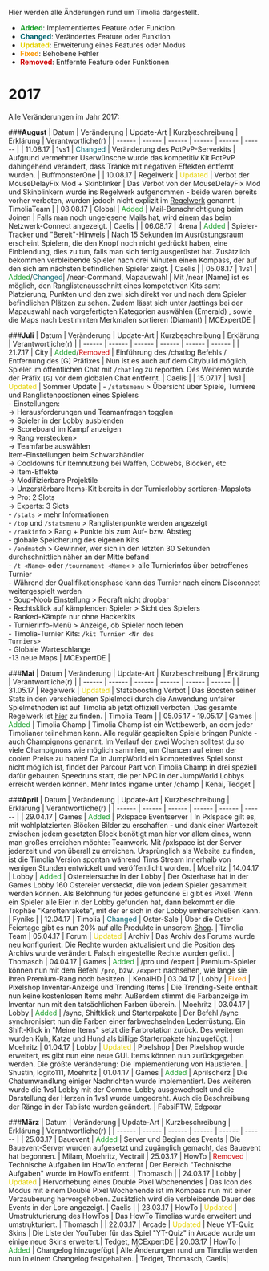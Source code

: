 Hier werden alle Änderungen rund um Timolia dargestellt. 

- <strong><span style="color:#199F29">Added</span></strong>: Implementiertes Feature oder Funktion
- <strong><span style="color:#00646F">Changed</span></strong>: Verändertes Feature oder Funktion
- <strong><span style="color:#E4D100">Updated</span></strong>: Erweiterung eines Features oder Modus
- <strong><span style="color:#F99500">Fixed</span></strong>: Behobene Fehler
- <strong><span style="color:#CF0101">Removed</span></strong>: Entfernte Feature oder Funktionen


# 2017
Alle Veränderungen im Jahr 2017:

###<strong>August</strong>
| Datum | Veränderung | Update-Art | Kurzbeschreibung | Erklärung | Verantwortliche(r) |
| ------ | ------ | ------ | ------ | ------ | ------ |
| 11.08.17 | 1vs1 | <span style="color:#00646F">Changed</span> | Veränderung des PotPvP-Serverkits | Aufgrund vermehrter Userwünsche wurde das kompetitiv Kit PotPvP dahingehend verändert, dass Tränke mit negativen Effekten entfernt wurden. | BuffmonsterOne |
| 10.08.17 | Regelwerk | <span style="color:#E4D100">Updated</span> | Verbot der MouseDelayFix Mod + Skinblinker | Das Verbot von der MouseDelayFix Mod und Skinblinkern wurde ins Regelwerk aufgenommen - beide waren bereits vorher verboten, wurden jedoch nicht explizit im [Regelwerk](https://howto.timolia.de/rules/games/) genannt. | TimoliaTeam | 
| 08.08.17 | Global | <span style="color:#199F29">Added</span> | Mail-Benachrichtigung beim Joinen | Falls man noch ungelesene Mails hat, wird einem das beim Netzwerk-Connect angezeigt. | Caelis |
| 06.08.17 | 4rena | <span style="color:#199F29">Added</span> | Spieler-Tracker und "Bereit"-Hinweis | Nach 15 Sekunden im Ausrüstungsraum erscheint Spielern, die den Knopf noch nicht gedrückt haben, eine Einblendung, dies zu tun, falls man sich fertig ausgerüstet hat. Zusätzlich bekommen verbleibende Spieler nach drei Minuten einen Kompass, der auf den sich am nächsten befindlichen Spieler zeigt. | Caelis |
| 05.08.17 | 1vs1 | <span style="color:#199F29">Added</span>/<span style="color:#00646F">Changed</span>| /near-Command, Mapauswahl | Mit /near <Kit> [Name] ist es möglich, den Ranglistenausschnitt eines kompetetiven Kits samt Platzierung, Punkten und den zwei sich direkt vor und nach dem Spieler befindlichen Plätzen zu sehen. Zudem lässt sich unter /settings bei der Mapauswahl nach vorgefertigten Kategorien auswählen (Emerald) , sowie die Maps nach bestimmten Merkmalen sortieren (Diamant) | MCExpertDE |

###<strong>Juli</strong>
| Datum | Veränderung | Update-Art | Kurzbeschreibung | Erklärung | Verantwortliche(r) |
| ------ | ------ | ------ | ------ | ------ | ------ |
| 21.7.17 | City | <span style="color:#199F29">Added</span>/<span style="color:#CF0101">Removed</span> | Einführung des /chatlog Befehls / Entfernung des [G] Präfixes | Nun ist es auch auf dem Citybuild möglich, Spieler im öffentlichen Chat mit <code>/chatlog</code> zu reporten. Des Weiteren wurde der Präfix <code>[G]</code> vor dem globalen Chat entfernt. | Caelis | 
| 15.07.17 | 1vs1 | <span style="color:#E4D100">Updated</span> | Sommer Update | - <code>/statsmenu</code> > Übersicht über Spiele, Turniere und Ranglistenpostionen eines Spielers<br>- Einstellungen:<br>-> Herausforderungen und Teamanfragen togglen<br>-> Spieler in der Lobby ausblenden<br>-> Scoreboard im Kampf anzeigen<br>-> Rang verstecken><br>-> Teamfarbe auswählen<br>Item-Einstellungen beim Schwarzhändler<br>-> Cooldowns für Itemnutzung bei Waffen, Cobwebs, Blöcken, etc<br>-> Item-Effekte<br>-> Modifizierbare Projektile<br>-> Unzerstörbare Items-Kit bereits in der Turnierlobby sortieren-Mapslots<br>-> Pro: 2 Slots<br>-> Experts: 3 Slots<br>- <code>/stats</code> > mehr Informationen<br>- <code>/top</code> und <code>/statsmenu</code> > Ranglistenpunkte werden angezeigt<br>- <code>/rankinfo</code> > Rang + Punkte bis zum Auf- bzw. Abstieg<br>- globale Speicherung des eigenen Kits<br>- <code>/endmatch</code> > Gewinner, wer sich in den letzten 30 Sekunden durchschnittlich näher an der Mitte befand<br>- <code>/t &lt;Name&gt;</code> oder <code>/tournament &lt;Name&lt;</code> > alle Turnierinfos über betroffenes Turnier<br>- Während der Qualifikationsphase kann das Turnier nach einem Disconnect weitergespielt werden<br>- Soup-Noob Einstellung > Recraft nicht dropbar<br>- Rechtsklick auf kämpfenden Spieler > Sicht des Spielers<br>- Ranked-Kämpfe nur ohne Hackerkits<br>- Turnierinfo-Menü > Anzeige, ob Spieler noch leben<br>- Timolia-Turnier Kits: <code>/kit Turnier &lt;Nr des Turniers&gt;</code><br>- Globale Warteschlange<br>-13 neue Maps | MCExpertDE |

###<strong>Mai</strong>
| Datum | Veränderung | Update-Art | Kurzbeschreibung | Erklärung | Verantwortliche(r) |
| ------ | ------ | ------ | ------ | ------ | ------ |
| 31.05.17 | Regelwerk | <span style="color:#E4D100">Updated</span> | Statsboosting Verbot | Das Boosten seiner Stats in den verschiedenen Spielmodi durch die Anwendung unfairer Spielmethoden ist auf Timolia ab jetzt offiziell verboten. Das gesamte Regelwerk ist [hier](/rules/games/) zu finden. | Timolia Team |
| 05.05.17 - 19.05.17 | Games | <span style="color:#199F29">Added</span> | Timolia Champ | Timolia Champ ist ein Wettbewerb, an dem jeder Timolianer teilnehmen kann. Alle regulär gespielten Spiele bringen Punkte - auch Champignons genannt. Im Verlauf der zwei Wochen solltest du so viele Champignons wie möglich sammlen, um Chancen auf einen der coolen Preise zu haben! Da in JumpWorld ein kompetetives Spiel sonst nicht möglich ist, findet der Parcour Part von Timolia Champ in drei speziell dafür gebauten Speedruns statt, die per NPC in der JumpWorld Lobbys erreicht werden können. Mehr Infos ingame unter /champ | Kenai, Tedget |

###<strong>April</strong>
| Datum | Veränderung | Update-Art | Kurzbeschreibung | Erklärung | Verantwortliche(r) |
| ------ | ------ | ------ | ------ | ------ | ------ |
| 29.04.17 | Games | <span style="color:#199F29">Added</span> | Pxlspace Eventserver | In Pxlspace gilt es, mit wohlplatzierten Blöcken Bilder zu erschaffen - und dank einer Wartezeit zwischen jedem gesetzten Block benötigt man hier vor allem eines, wenn man großes erreichen möchte: Teamwork. Mit /pxlspace ist der Server jederzeit und von überall zu erreichen. Ursprünglich als Website zu finden, ist die Timolia Version spontan während Tims Stream innerhalb von wenigen Stunden entwickelt und veröffentlicht worden. | Moehritz
| 14.04.17 | Lobby | <span style="color:#199F29">Added</span> | Ostereiersuche in der Lobby | Der Osterhase hat in der Games Lobby 160 Ostereier versteckt, die von jedem Spieler gesammelt werden können. Als Belohnung für jedes gefundene Ei gibt es Pixel. Wenn ein Spieler alle Eier in der Lobby gefunden hat, dann bekommt er die Trophäe "Karottenrakete", mit der er sich in der Lobby umherschießen kann. | Fyniks |
| 12.04.17 | Timolia | <span style="color:#00646F">Changed</span> | Oster-Sale | Über die Oster Feiertage gibt es nun 20% auf alle Produkte in unserem [Shop](https://www.timolia.de/shop). | Timolia Team
| 05.04.17 | Forum | <span style="color:#E4D100">Updated</span> | Archiv | Das Archiv des Forums wurde neu konfiguriert. Die Rechte wurden aktualisiert und die Position des Archivs wurde verändert. Falsch eingestellte Rechte wurden gefixt. | Thomasch 
| 04.04.17 | Games | <span style="color:#199F29">Added</span> | /pro und /expert | Premium-Spieler können nun mit dem Befehl <code>/pro</code>, bzw. <code>/expert</code> nachsehen, wie lange sie ihren Premium-Rang noch besitzen. | KenaiHD
| 03.04.17 | Lobby | <span style="color:#F99500">Fixed</span> | Pixelshop Inventar-Anzeige und Trending Items | Die Trending-Seite enthält nun keine kostenlosen Items mehr. Außerdem stimmt die Farbanzeige im Inventar nun mit den tatsächlichen Farben überein. | Moehritz
| 03.04.17 | Lobby | <span style="color:#199F29">Added</span> | /sync, Shiftklick und Starterpakete | Der Befehl /sync synchronisiert nun die Farben einer farbwechselnden Lederrüstung. Ein Shift-Klick in "Meine Items" setzt die Farbrotation zurück. Des weiteren wurden Kuh, Katze und Hund als billige Starterpakete hinzugefügt. | Moehritz
| 01.04.17 | Lobby | <span style="color:#E4D100">Updated</span> | Pixelshop | Der Pixelshop wurde erweitert, es gibt nun eine neue GUI. Items können nun zurückgegeben werden. Die größte Veränderung: Die Implementierung von Haustieren. | Shustin, logito111, Moehritz
| 01.04.17 | Games | <span style="color:#199F29">Added</span> | Aprilscherz | Die Chatumwandlung einiger Nachrichten wurde implementiert. Des weiteren wurde die 1vs1 Lobby mit der Gomme-Lobby ausgewechselt und die Darstellung der Herzen in 1vs1 wurde umgedreht. Auch die Beschreibung der Ränge in der Tabliste wurden geändert. | FabsiFTW, Edgxxar


###<strong>März</strong>
| Datum | Veränderung | Update-Art | Kurzbeschreibung | Erklärung | Verantwortliche(r) |
| ------ | ------ | ------ | ------ | ------ | ------ |
| 25.03.17 | Bauevent | <span style="color:#199F29">Added</span> | Server und Beginn des Events | Die Bauevent-Server wurden aufgesetzt und zugänglich gemacht, das Bauevent hat begonnen. | Milam, Moehritz, Vectrail
| 25.03.17 | HowTo | <span style="color:#CF0101">Removed</span> | Technische Aufgaben im HowTo entfernt | Der Bereich "Technische Aufgaben" wurde im HowTo entfernt. | Thomasch |
| 24.03.17 | Lobby | <span style="color:#E4D100">Updated</span> | Hervorhebung eines Double Pixel Wochenendes | Das Icon des Modus mit einem Double Pixel Wochenende ist im Kompass nun mit einer Verzauberung hervorgehoben. Zusätzlich wird die verbleibende Dauer des Events in der Lore angezeigt. | Caelis |
| 23.03.17 | HowTo | <span style="color:#E4D100">Updated</span> | Umstrukturierung des HowTos | Das HowTo Timolias wurde erweitert und umstrukturiert. | Thomasch |
| 22.03.17 | Arcade | <span style="color:#E4D100">Updated</span> | Neue YT-Quiz Skins | Die Liste der YouTuber für das Spiel "YT-Quiz" in Arcade wurde um einige neue Skins erweitert.| Tedget, MCExpertDE
| 20.03.17 | HowTo | <span style="color:#199F29">Added</span> | Changelog hinzugefügt | Alle Änderungen rund um Timolia werden nun in einem Changelog festgehalten. | Tedget, Thomasch, Caelis|



